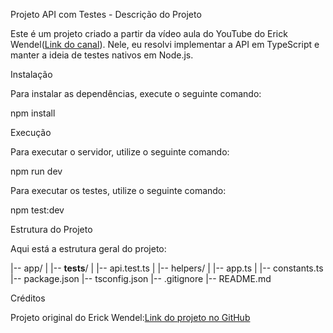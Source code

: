 Projeto API com Testes - Descrição do Projeto

Este é um projeto criado a partir da vídeo aula do YouTube do Erick Wendel([Link do canal](https://www.youtube.com/watch?v=SrpIo_V-ZCg&list=PLqFwRPueWb5cCzuDs5afwrybkDJoSD4no&index=2)). Nele, eu resolvi implementar a API em TypeScript e manter a ideia de  testes nativos em Node.js.

Instalação

Para instalar as dependências, execute o seguinte comando:

npm install

Execução

Para executar o servidor, utilize o seguinte comando:

npm run dev

Para executar os testes, utilize o seguinte comando:

npm test:dev

Estrutura do Projeto

Aqui está a estrutura geral do projeto:

|-- app/
|   |-- __tests__/
|   |-- api.test.ts
|   |-- helpers/
|   |-- app.ts
|   |-- constants.ts
|-- package.json
|-- tsconfig.json
|-- .gitignore
|-- README.md

Créditos

Projeto original do Erick Wendel:[Link do projeto no GitHub](https://github.com/ErickWendel/postman-is-slowing-you-down)